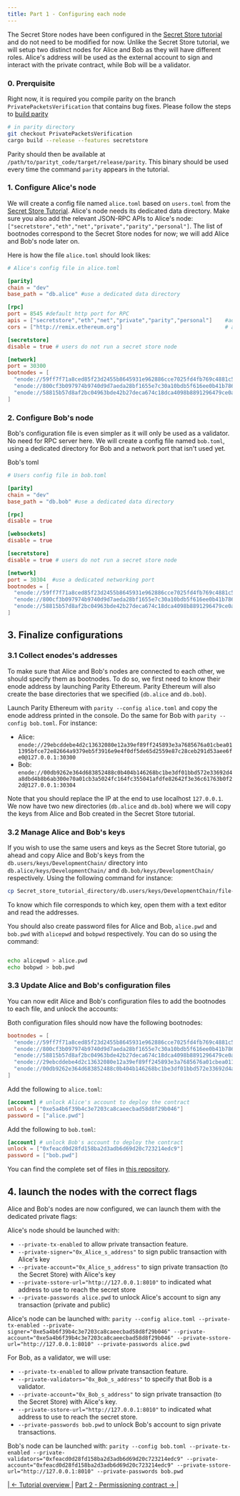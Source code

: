 ```yaml
---
title: Part 1 - Configuring each node
---
```


The Secret Store nodes have been configured in the [Secret Store tutorial](https://wiki.parity.io/Secret-Store-Tutorial-overview) and do not need to be modified for now.
Unlike the Secret Store tutorial, we will setup two distinct nodes for Alice and Bob as they will have different roles.
Alice's address will be used as the external account to sign and interact with the private contract, while Bob will be a validator.

### 0. Prerquisite

Right now, it is required you compile parity on the branch `PrivatePacketsVerification` that contains bug fixes. Please follow the steps to [build parity](https://wiki.parity.io/Setup#building-from-source)
```bash
# in parity directory
git checkout PrivatePacketsVerification
cargo build --release --features secretstore
```

Parity should then be available at `/path/to/parityt_code/target/release/parity`. This binary should be used every time the command `parity` appears in the tutorial.

### 1. Configure Alice's node
We will create a config file named `alice.toml` based on `users.toml` from the [Secret Store Tutorial](https://wiki.parity.io/Secret-Store-Tutorial-overview).
Alice's node needs its dedicated data directory. Make sure you also add the relevant JSON-RPC APIs to Alice's node: `["secretstore","eth","net","private","parity","personal"]`.
The list of bootnodes correspond to the Secret Store nodes for now; we will add Alice and Bob's node later on.

Here is how the file `alice.toml` should look likes:

```toml
# Alice's config file in alice.toml

[parity]
chain = "dev"
base_path = "db.alice" #use a dedicated data directory

[rpc]
port = 8545 #default http port for RPC
apis = ["secretstore","eth","net","private","parity","personal"]    #add "private","parity","personal"
cors = ["http://remix.ethereum.org"]                                # allow remix to access this node

[secretstore]
disable = true # users do not run a secret store node

[network]
port = 30300
bootnodes = [
  "enode://59ff7f71a8ced85f23d2455b8645931e962886cce7025fd4fb769c4881c505d8445aa24be98b1aa3067cf7490a2ff0cd1558c37f6a536a4d799f8d93c3fe21ea@127.0.0.1:30301",
  "enode://800cf3b097974b9740d9d7aeda28bf1655e7c30a10bdb5f616ee0b41b786c13ce8d4008854d96430193b7cb4710a59c418566d5f6111bce4a18319757eaec358@127.0.0.1:30302",
  "enode://58815b57d8af2bc04963bde42b27deca674c18dca4098b8891296479ce0a83c2398a141babb835f181c6447bb1ac2ce4dca88ec20908d41b86166018d842fab4@127.0.0.1:30303",
]

```

### 2. Configure Bob's node

Bob's configuration file is even simpler as it will only be used as a validator. No need for RPC server here.
We will create a config file named `bob.toml`, using a dedicated directory for Bob and a network port that isn't used yet.

Bob's toml
```toml
# Users config file in bob.toml

[parity]
chain = "dev"
base_path = "db.bob" #use a dedicated data directory

[rpc]
disable = true

[websockets]
disable = true

[secretstore]
disable = true # users do not run a secret store node

[network]
port = 30304  #use a dedicated networking port
bootnodes = [
  "enode://59ff7f71a8ced85f23d2455b8645931e962886cce7025fd4fb769c4881c505d8445aa24be98b1aa3067cf7490a2ff0cd1558c37f6a536a4d799f8d93c3fe21ea@127.0.0.1:30301",
  "enode://800cf3b097974b9740d9d7aeda28bf1655e7c30a10bdb5f616ee0b41b786c13ce8d4008854d96430193b7cb4710a59c418566d5f6111bce4a18319757eaec358@127.0.0.1:30302",
  "enode://58815b57d8af2bc04963bde42b27deca674c18dca4098b8891296479ce0a83c2398a141babb835f181c6447bb1ac2ce4dca88ec20908d41b86166018d842fab4@127.0.0.1:30303",
]
```

## 3. Finalize configurations
 
### 3.1 Collect enodes's addresses
 
To make sure that Alice and Bob's nodes are connected to each other, we should specify them as bootnodes. To do so, we first need to know their enode address by launching Parity Ethereum. Parity Ethereum will also create the base directories that we specified (`db.alice` and `db.bob`).  

Launch Parity Ethereum with `parity --config alice.toml` and copy the enode address printed in the console. Do the same for Bob with `parity --config bob.toml`.
For instance:  
- Alice: `enode://29ebcddebe4d2c13632080e12a39ef89ff245893e3a7685676a01cbea011395bfce72e82664a9379eb5f3916e9e4f0df5de65d2559e87c28ceb291d53aee6fe0@127.0.0.1:30300`
- Bob: `enode://00db9262e364d683852488c0b404b146268bc1be3df01bbd572e33692d4a8dbd4b8b6ab300e70a01cb3a5024fc164fc355041afdfe82642f3e36c61763b0f22d@127.0.0.1:30304`

Note that you should replace the IP at the end to use localhost `127.0.0.1`.  
We now have two new directories (`db.alice` and `db.bob`) where we will copy the keys from Alice and Bob created in the Secret Store tutorial.

### 3.2 Manage Alice and Bob's keys

If you wish to use the same users and keys as the Secret Store tutorial, go ahead and copy Alice and Bob's keys from the `db.users/keys/DevelopmentChain/` directory into `db.alice/keys/DevelopmentChain/` and `db.bob/keys/DevelopmentChain/` respectively. Using the following command for instance:

```bash
cp Secret_store_tutorial_directory/db.users/keys/DevelopmentChain/file-for-alice-key Private_tx_tutorial_directory/db.alice/keys/DevelopmentChain/file-for-alice-key

```

To know which file corresponds to which key, open them with a text editor and read the addresses.

You should also create password files for Alice and Bob, `alice.pwd` and `bob.pwd` with `alicepwd` and `bobpwd` respectively. You can do so using the command:
```bash

echo alicepwd > alice.pwd
echo bobpwd > bob.pwd
```

### 3.3 Update Alice and Bob's configuration files

You can now edit Alice and Bob's configuration files to add the bootnodes to each file, and unlock the accounts:

Both configuration files should now have the following bootnodes:
```toml
bootnodes = [
  "enode://59ff7f71a8ced85f23d2455b8645931e962886cce7025fd4fb769c4881c505d8445aa24be98b1aa3067cf7490a2ff0cd1558c37f6a536a4d799f8d93c3fe21ea@127.0.0.1:30301",
  "enode://800cf3b097974b9740d9d7aeda28bf1655e7c30a10bdb5f616ee0b41b786c13ce8d4008854d96430193b7cb4710a59c418566d5f6111bce4a18319757eaec358@127.0.0.1:30302",
  "enode://58815b57d8af2bc04963bde42b27deca674c18dca4098b8891296479ce0a83c2398a141babb835f181c6447bb1ac2ce4dca88ec20908d41b86166018d842fab4@127.0.0.1:30303",
  "enode://29ebcddebe4d2c13632080e12a39ef89ff245893e3a7685676a01cbea011395bfce72e82664a9379eb5f3916e9e4f0df5de65d2559e87c28ceb291d53aee6fe0@127.0.0.1:30300",
  "enode://00db9262e364d683852488c0b404b146268bc1be3df01bbd572e33692d4a8dbd4b8b6ab300e70a01cb3a5024fc164fc355041afdfe82642f3e36c61763b0f22d@127.0.0.1:30304"
]
```

Add the following to `alice.toml`:
```toml
[account] # unlock Alice's account to deploy the contract
unlock = ["0xe5a4b6f39b4c3e7203ca8caeecbad58d8f29b046"]
password = ["alice.pwd"]
```

Add the following to `bob.toml`:
```toml
[account] # unlock Bob's account to deploy the contract
unlock = ["0xfeacd0d28fd158ba2d3adb6d69d20c723214edc9"]
password = ["bob.pwd"]
```

You can find the complete set of files in [this repository](https://github.com/Tbaut/Private-Transations-Tutorial-files/tree/master/config).

## 4. launch the nodes with the correct flags

Alice and Bob's nodes are now configured, we can launch them with the dedicated private flags:

Alice's node should be launched with:

- `--private-tx-enabled` to allow private transaction feature.
- `--private-signer="0x_Alice_s_address"` to sign public transaction with Alice's key
- `--private-account="0x_Alice_s_address"` to sign private transaction (to the Secret Store) with Alice's key
- `--private-sstore-url="http://127.0.0.1:8010"` to indicated what address to use to reach the secret store
- `--private-passwords alice.pwd` to unlock Alice's account to sign any transaction (private and public)

Alice's node can be launched with:
`parity --config alice.toml --private-tx-enabled --private-signer="0xe5a4b6f39b4c3e7203ca8caeecbad58d8f29b046" --private-account="0xe5a4b6f39b4c3e7203ca8caeecbad58d8f29b046" --private-sstore-url="http://127.0.0.1:8010" --private-passwords alice.pwd`

For Bob, as a validator, we will use:
- `--private-tx-enabled` to allow private transaction feature.
- `--private-validators="0x_Bob_s_address"` to specify that Bob is a validator.
- `--private-account="0x_Bob_s_address"` to sign private transaction (to the Secret Store) with Alice's key.
- `--private-sstore-url="http://127.0.0.1:8010"` to indicated what address to use to reach the secret store.
- `--private-passwords bob.pwd` to unlock Bob's account to sign private transactions.

Bob's node can be launched with:
`parity --config bob.toml --private-tx-enabled --private-validators="0xfeacd0d28fd158ba2d3adb6d69d20c723214edc9" --private-account="0xfeacd0d28fd158ba2d3adb6d69d20c723214edc9" --private-sstore-url="http://127.0.0.1:8010" --private-passwords bob.pwd`

|[ ← Tutorial overview ](Private-Transactions-Tutorial-Overview.md) | [ Part 2 - Permissioning contract → ](Private-Transactions-Tutorial-2.md)|
